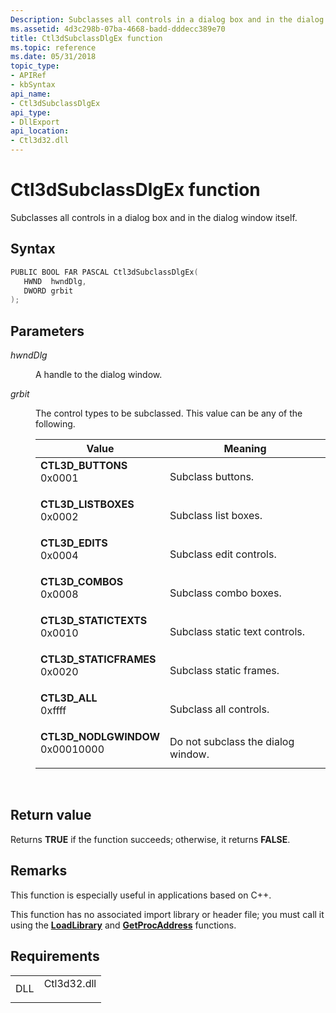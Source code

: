 ```yaml
---
Description: Subclasses all controls in a dialog box and in the dialog window itself.
ms.assetid: 4d3c298b-07ba-4668-badd-dddecc389e70
title: Ctl3dSubclassDlgEx function
ms.topic: reference
ms.date: 05/31/2018
topic_type: 
- APIRef
- kbSyntax
api_name: 
- Ctl3dSubclassDlgEx
api_type: 
- DllExport
api_location: 
- Ctl3d32.dll
---
```


# Ctl3dSubclassDlgEx function

Subclasses all controls in a dialog box and in the dialog window itself.

## Syntax


```C++
PUBLIC BOOL FAR PASCAL Ctl3dSubclassDlgEx(
   HWND  hwndDlg,
   DWORD grbit
);
```



## Parameters

<dl> <dt>

*hwndDlg* 
</dt> <dd>

A handle to the dialog window.

</dd> <dt>

*grbit* 
</dt> <dd>

The control types to be subclassed. This value can be any of the following.



| Value                                                                                                                                                                                                                                     | Meaning                                       |
|-------------------------------------------------------------------------------------------------------------------------------------------------------------------------------------------------------------------------------------------|-----------------------------------------------|
| <span id="CTL3D_BUTTONS"></span><span id="ctl3d_buttons"></span><dl> <dt>**CTL3D\_BUTTONS**</dt> <dt>0x0001</dt> </dl>                 | Subclass buttons.<br/>                  |
| <span id="CTL3D_LISTBOXES"></span><span id="ctl3d_listboxes"></span><dl> <dt>**CTL3D\_LISTBOXES**</dt> <dt>0x0002</dt> </dl>           | Subclass list boxes.<br/>               |
| <span id="CTL3D_EDITS"></span><span id="ctl3d_edits"></span><dl> <dt>**CTL3D\_EDITS**</dt> <dt>0x0004</dt> </dl>                       | Subclass edit controls.<br/>            |
| <span id="CTL3D_COMBOS"></span><span id="ctl3d_combos"></span><dl> <dt>**CTL3D\_COMBOS**</dt> <dt>0x0008</dt> </dl>                    | Subclass combo boxes.<br/>              |
| <span id="CTL3D_STATICTEXTS"></span><span id="ctl3d_statictexts"></span><dl> <dt>**CTL3D\_STATICTEXTS**</dt> <dt>0x0010</dt> </dl>     | Subclass static text controls.<br/>     |
| <span id="CTL3D_STATICFRAMES"></span><span id="ctl3d_staticframes"></span><dl> <dt>**CTL3D\_STATICFRAMES**</dt> <dt>0x0020</dt> </dl>  | Subclass static frames.<br/>            |
| <span id="CTL3D_ALL"></span><span id="ctl3d_all"></span><dl> <dt>**CTL3D\_ALL**</dt> <dt>0xffff</dt> </dl>                             | Subclass all controls.<br/>             |
| <span id="CTL3D_NODLGWINDOW"></span><span id="ctl3d_nodlgwindow"></span><dl> <dt>**CTL3D\_NODLGWINDOW**</dt> <dt>0x00010000</dt> </dl> | Do not subclass the dialog window.<br/> |



 

</dd> </dl>

## Return value

Returns **TRUE** if the function succeeds; otherwise, it returns **FALSE**.

## Remarks

This function is especially useful in applications based on C++.

This function has no associated import library or header file; you must call it using the [**LoadLibrary**](https://msdn.microsoft.com/library/ms684175(v=VS.85).aspx) and [**GetProcAddress**](https://msdn.microsoft.com/library/ms683212(v=VS.85).aspx) functions.

## Requirements



|                |                                                                                        |
|----------------|----------------------------------------------------------------------------------------|
| DLL<br/> | <dl> <dt>Ctl3d32.dll</dt> </dl> |



 

 




